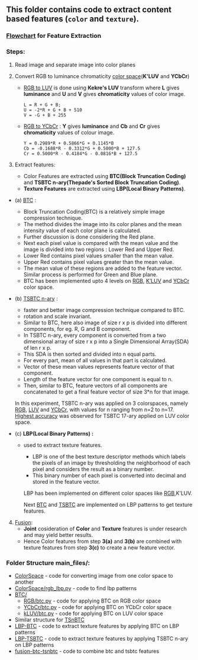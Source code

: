 ## This folder contains code to extract content based features (`color` and `texture`).

### [Flowchart](Feature%20Extraction%20TSBTC.jpg) for Feature Extraction

### Steps:

1. Read image and separate image into color planes

2. Convert RGB to luminance chromaticity [color space](ColorSpace)(**K'LUV** and **YCbCr**)
	- [RGB to LUV](ColorSpace/kluv.py) is done using **Kekre's LUV** transform where **L** gives **luminance** and **U** and **V**
  gives **chromaticity** values of color image.
      ```
      L = R + G + B;
      U = -2*R + G + B + 510
      V = -G + B + 255
      ```
	
    - [RGB to YCbCr](ColorSpace/ycbcr.py) : **Y** gives **luminance** and **Cb** and **Cr** gives **chromaticity** values of colour image.
        ```
        Y = 0.2989*R + 0.5866*G + 0.1145*B
        Cb = -0.1688*R - 0.3312*G + 0.5000*B + 127.5
        Cr = 0.5000*R - 0.4184*G - 0.0816*B + 127.5
        ```
        
3. Extract features:
    - Color Features are extracted using **BTC(Block Truncation Coding)** and **TSBTC n-ary(Thepade's Sorted Block Truncation Coding)**.
    - **Texture Features** are extracted using **LBP(Local Binary Patterns)**.

* (a) [BTC](BTC) :
  - Block Truncation Coding(BTC) is a relatively simple image compression technique.
  - The method divides the image into its color planes and the mean intensity value of each color plane is calculated.
  - Further discussion is done considering the Red plane.
  - Next each pixel value is compared with the mean value and the image is divided into two regions : Lower Red and Upper Red.
  - Lower Red contains pixel values smaller than the mean value.
  - Upper Red contains pixel values greater than the mean value.
  - The mean value of these regions are added to the feature vector. Similar process is performed for Green and Blue plane.
  - BTC has been implemented upto 4 levels on [RGB](BTC/RGB/btc.py), [K’LUV](BTC/kLUV/btc.py) and [YCbCr](BTC/YCbCr/btc.py) color space.
  
* (b) [TSBTC n-ary](TSnBTC) :
	- faster and better image compression technique compared to BTC.
	- rotation and scale invariant.
	- Similar to BTC, here also image of size r x p is divided into different components, for eg. R, G and B component.
	- In TSBTC n-ary, every component is converted from a two dimensional array of size r x p into a Single Dimensional Array(SDA) of len r x p.
	- This SDA is then sorted and divided into n equal parts.
	- For every part, mean of all values in that part is calculated.
	- Vector of these mean values represents feature vector of that component.
	- Length of the feature vector for one component is equal to n.
	- Then, similar to BTC, feature vectors of all components are concatenated to get a final feature vector of size 3*n for that image.

  In this experiment, TSBTC n-ary was applied on 3 colorspaces, namely [RGB](TSnBTC/RGB/tsnbtc.py), [LUV](TSnBTC/kLUV/tsnbtc.py) and [YCbCr](TSnBTC/YCbCr/tsnbtc.py), with values for n ranging from n=2 to n=17.
  [Highest accuracy](../RESULTS.md) was observed for TSBTC 17-ary applied on LUV color space.

* (c) **LBP(Local Binary Patterns) :**
  - used to extract texture features.
	- LBP is one of the best texture descriptor methods which labels the pixels of an image by thresholding the neighborhood of each pixel and considers the result as a binary number.
	- This binary number of each pixel is converted into decimal and stored in the feature vector.
	
	LBP has been implemented on different color spaces like [RGB](ColorSpace/rgb_lbp.py),K’LUV.
  
	Next [BTC](LBP-BTC) and [TSBTC](LBP-TSBTC) are implemented on LBP patterns to get texture features.

4. [Fusion](fusion-btc-tsnbtc):
	- **Joint** cosideration of **Color** and **Texture** features is under research and may yield better results.
	- Hence Color features from step **3(a)** and **3(b)** are combined with texture features from step **3(c)** to create a new feature vector.
  
### Folder Structure main_files/:
  - [ColorSpace](ColorSpace) - code for converting image from one color space to another
  - [ColorSpace/rgb_lbp.py](ColorSpace/rgb_lbp.py) - code to find lbp patterns
  - [BTC/](BTC)
    - [RGB/btc.py](BTC/RGB/btc.py) - code for applying BTC on RGB color space 
    - [YCbCr/btc.py](BTC/YCbCr/btc.py) - code for applying BTC on YCbCr color space
    - [kLUV/btc.py](BTC/kLUV/btc.py) - code for applying BTC on LUV color space
  - Similar structure for [TSnBTC](TSnBTC)
  - [LBP-BTC](LBP-BTC) - code to extract texture features by applying BTC on LBP patterns  
  - [LBP-TSBTC](LBP-TSBTC) - code to extract texture features by applying TSBTC n-ary on LBP patterns
  - [fusion-btc-tsnbtc](fusion-btc-tsnbtc) - code to combine btc and tsbtc features
  
  
  
  
  
